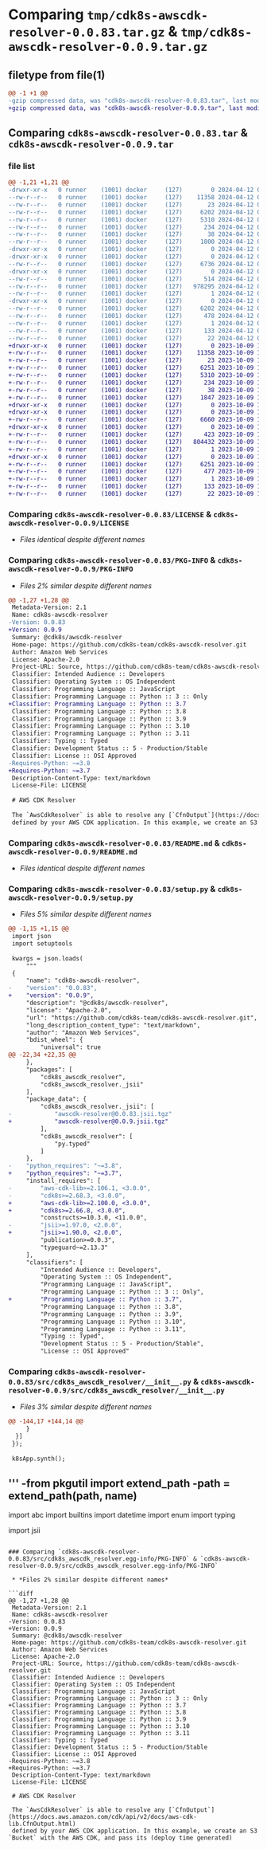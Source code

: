 # Comparing `tmp/cdk8s-awscdk-resolver-0.0.83.tar.gz` & `tmp/cdk8s-awscdk-resolver-0.0.9.tar.gz`

## filetype from file(1)

```diff
@@ -1 +1 @@
-gzip compressed data, was "cdk8s-awscdk-resolver-0.0.83.tar", last modified: Fri Apr 12 06:16:37 2024, max compression
+gzip compressed data, was "cdk8s-awscdk-resolver-0.0.9.tar", last modified: Mon Oct  9 12:16:32 2023, max compression
```

## Comparing `cdk8s-awscdk-resolver-0.0.83.tar` & `cdk8s-awscdk-resolver-0.0.9.tar`

### file list

```diff
@@ -1,21 +1,21 @@
-drwxr-xr-x   0 runner    (1001) docker     (127)        0 2024-04-12 06:16:37.368317 cdk8s-awscdk-resolver-0.0.83/
--rw-r--r--   0 runner    (1001) docker     (127)    11358 2024-04-12 06:16:23.000000 cdk8s-awscdk-resolver-0.0.83/LICENSE
--rw-r--r--   0 runner    (1001) docker     (127)       23 2024-04-12 06:16:23.000000 cdk8s-awscdk-resolver-0.0.83/MANIFEST.in
--rw-r--r--   0 runner    (1001) docker     (127)     6202 2024-04-12 06:16:37.368317 cdk8s-awscdk-resolver-0.0.83/PKG-INFO
--rw-r--r--   0 runner    (1001) docker     (127)     5310 2024-04-12 06:16:23.000000 cdk8s-awscdk-resolver-0.0.83/README.md
--rw-r--r--   0 runner    (1001) docker     (127)      234 2024-04-12 06:16:23.000000 cdk8s-awscdk-resolver-0.0.83/pyproject.toml
--rw-r--r--   0 runner    (1001) docker     (127)       38 2024-04-12 06:16:37.368317 cdk8s-awscdk-resolver-0.0.83/setup.cfg
--rw-r--r--   0 runner    (1001) docker     (127)     1800 2024-04-12 06:16:23.000000 cdk8s-awscdk-resolver-0.0.83/setup.py
-drwxr-xr-x   0 runner    (1001) docker     (127)        0 2024-04-12 06:16:37.364318 cdk8s-awscdk-resolver-0.0.83/src/
-drwxr-xr-x   0 runner    (1001) docker     (127)        0 2024-04-12 06:16:37.368317 cdk8s-awscdk-resolver-0.0.83/src/cdk8s_awscdk_resolver/
--rw-r--r--   0 runner    (1001) docker     (127)     6736 2024-04-12 06:16:23.000000 cdk8s-awscdk-resolver-0.0.83/src/cdk8s_awscdk_resolver/__init__.py
-drwxr-xr-x   0 runner    (1001) docker     (127)        0 2024-04-12 06:16:37.368317 cdk8s-awscdk-resolver-0.0.83/src/cdk8s_awscdk_resolver/_jsii/
--rw-r--r--   0 runner    (1001) docker     (127)      514 2024-04-12 06:16:23.000000 cdk8s-awscdk-resolver-0.0.83/src/cdk8s_awscdk_resolver/_jsii/__init__.py
--rw-r--r--   0 runner    (1001) docker     (127)   978295 2024-04-12 06:16:23.000000 cdk8s-awscdk-resolver-0.0.83/src/cdk8s_awscdk_resolver/_jsii/awscdk-resolver@0.0.83.jsii.tgz
--rw-r--r--   0 runner    (1001) docker     (127)        1 2024-04-12 06:16:23.000000 cdk8s-awscdk-resolver-0.0.83/src/cdk8s_awscdk_resolver/py.typed
-drwxr-xr-x   0 runner    (1001) docker     (127)        0 2024-04-12 06:16:37.368317 cdk8s-awscdk-resolver-0.0.83/src/cdk8s_awscdk_resolver.egg-info/
--rw-r--r--   0 runner    (1001) docker     (127)     6202 2024-04-12 06:16:37.000000 cdk8s-awscdk-resolver-0.0.83/src/cdk8s_awscdk_resolver.egg-info/PKG-INFO
--rw-r--r--   0 runner    (1001) docker     (127)      478 2024-04-12 06:16:37.000000 cdk8s-awscdk-resolver-0.0.83/src/cdk8s_awscdk_resolver.egg-info/SOURCES.txt
--rw-r--r--   0 runner    (1001) docker     (127)        1 2024-04-12 06:16:37.000000 cdk8s-awscdk-resolver-0.0.83/src/cdk8s_awscdk_resolver.egg-info/dependency_links.txt
--rw-r--r--   0 runner    (1001) docker     (127)      133 2024-04-12 06:16:37.000000 cdk8s-awscdk-resolver-0.0.83/src/cdk8s_awscdk_resolver.egg-info/requires.txt
--rw-r--r--   0 runner    (1001) docker     (127)       22 2024-04-12 06:16:37.000000 cdk8s-awscdk-resolver-0.0.83/src/cdk8s_awscdk_resolver.egg-info/top_level.txt
+drwxr-xr-x   0 runner    (1001) docker     (127)        0 2023-10-09 12:16:32.902466 cdk8s-awscdk-resolver-0.0.9/
+-rw-r--r--   0 runner    (1001) docker     (127)    11358 2023-10-09 12:16:18.000000 cdk8s-awscdk-resolver-0.0.9/LICENSE
+-rw-r--r--   0 runner    (1001) docker     (127)       23 2023-10-09 12:16:18.000000 cdk8s-awscdk-resolver-0.0.9/MANIFEST.in
+-rw-r--r--   0 runner    (1001) docker     (127)     6251 2023-10-09 12:16:32.902466 cdk8s-awscdk-resolver-0.0.9/PKG-INFO
+-rw-r--r--   0 runner    (1001) docker     (127)     5310 2023-10-09 12:16:18.000000 cdk8s-awscdk-resolver-0.0.9/README.md
+-rw-r--r--   0 runner    (1001) docker     (127)      234 2023-10-09 12:16:18.000000 cdk8s-awscdk-resolver-0.0.9/pyproject.toml
+-rw-r--r--   0 runner    (1001) docker     (127)       38 2023-10-09 12:16:32.902466 cdk8s-awscdk-resolver-0.0.9/setup.cfg
+-rw-r--r--   0 runner    (1001) docker     (127)     1847 2023-10-09 12:16:18.000000 cdk8s-awscdk-resolver-0.0.9/setup.py
+drwxr-xr-x   0 runner    (1001) docker     (127)        0 2023-10-09 12:16:32.898466 cdk8s-awscdk-resolver-0.0.9/src/
+drwxr-xr-x   0 runner    (1001) docker     (127)        0 2023-10-09 12:16:32.898466 cdk8s-awscdk-resolver-0.0.9/src/cdk8s_awscdk_resolver/
+-rw-r--r--   0 runner    (1001) docker     (127)     6660 2023-10-09 12:16:18.000000 cdk8s-awscdk-resolver-0.0.9/src/cdk8s_awscdk_resolver/__init__.py
+drwxr-xr-x   0 runner    (1001) docker     (127)        0 2023-10-09 12:16:32.898466 cdk8s-awscdk-resolver-0.0.9/src/cdk8s_awscdk_resolver/_jsii/
+-rw-r--r--   0 runner    (1001) docker     (127)      423 2023-10-09 12:16:18.000000 cdk8s-awscdk-resolver-0.0.9/src/cdk8s_awscdk_resolver/_jsii/__init__.py
+-rw-r--r--   0 runner    (1001) docker     (127)   804432 2023-10-09 12:16:18.000000 cdk8s-awscdk-resolver-0.0.9/src/cdk8s_awscdk_resolver/_jsii/awscdk-resolver@0.0.9.jsii.tgz
+-rw-r--r--   0 runner    (1001) docker     (127)        1 2023-10-09 12:16:18.000000 cdk8s-awscdk-resolver-0.0.9/src/cdk8s_awscdk_resolver/py.typed
+drwxr-xr-x   0 runner    (1001) docker     (127)        0 2023-10-09 12:16:32.898466 cdk8s-awscdk-resolver-0.0.9/src/cdk8s_awscdk_resolver.egg-info/
+-rw-r--r--   0 runner    (1001) docker     (127)     6251 2023-10-09 12:16:32.000000 cdk8s-awscdk-resolver-0.0.9/src/cdk8s_awscdk_resolver.egg-info/PKG-INFO
+-rw-r--r--   0 runner    (1001) docker     (127)      477 2023-10-09 12:16:32.000000 cdk8s-awscdk-resolver-0.0.9/src/cdk8s_awscdk_resolver.egg-info/SOURCES.txt
+-rw-r--r--   0 runner    (1001) docker     (127)        1 2023-10-09 12:16:32.000000 cdk8s-awscdk-resolver-0.0.9/src/cdk8s_awscdk_resolver.egg-info/dependency_links.txt
+-rw-r--r--   0 runner    (1001) docker     (127)      133 2023-10-09 12:16:32.000000 cdk8s-awscdk-resolver-0.0.9/src/cdk8s_awscdk_resolver.egg-info/requires.txt
+-rw-r--r--   0 runner    (1001) docker     (127)       22 2023-10-09 12:16:32.000000 cdk8s-awscdk-resolver-0.0.9/src/cdk8s_awscdk_resolver.egg-info/top_level.txt
```

### Comparing `cdk8s-awscdk-resolver-0.0.83/LICENSE` & `cdk8s-awscdk-resolver-0.0.9/LICENSE`

 * *Files identical despite different names*

### Comparing `cdk8s-awscdk-resolver-0.0.83/PKG-INFO` & `cdk8s-awscdk-resolver-0.0.9/PKG-INFO`

 * *Files 2% similar despite different names*

```diff
@@ -1,27 +1,28 @@
 Metadata-Version: 2.1
 Name: cdk8s-awscdk-resolver
-Version: 0.0.83
+Version: 0.0.9
 Summary: @cdk8s/awscdk-resolver
 Home-page: https://github.com/cdk8s-team/cdk8s-awscdk-resolver.git
 Author: Amazon Web Services
 License: Apache-2.0
 Project-URL: Source, https://github.com/cdk8s-team/cdk8s-awscdk-resolver.git
 Classifier: Intended Audience :: Developers
 Classifier: Operating System :: OS Independent
 Classifier: Programming Language :: JavaScript
 Classifier: Programming Language :: Python :: 3 :: Only
+Classifier: Programming Language :: Python :: 3.7
 Classifier: Programming Language :: Python :: 3.8
 Classifier: Programming Language :: Python :: 3.9
 Classifier: Programming Language :: Python :: 3.10
 Classifier: Programming Language :: Python :: 3.11
 Classifier: Typing :: Typed
 Classifier: Development Status :: 5 - Production/Stable
 Classifier: License :: OSI Approved
-Requires-Python: ~=3.8
+Requires-Python: ~=3.7
 Description-Content-Type: text/markdown
 License-File: LICENSE
 
 # AWS CDK Resolver
 
 The `AwsCdkResolver` is able to resolve any [`CfnOutput`](https://docs.aws.amazon.com/cdk/api/v2/docs/aws-cdk-lib.CfnOutput.html)
 defined by your AWS CDK application. In this example, we create an S3 `Bucket` with the AWS CDK, and pass its (deploy time generated)
```

### Comparing `cdk8s-awscdk-resolver-0.0.83/README.md` & `cdk8s-awscdk-resolver-0.0.9/README.md`

 * *Files identical despite different names*

### Comparing `cdk8s-awscdk-resolver-0.0.83/setup.py` & `cdk8s-awscdk-resolver-0.0.9/setup.py`

 * *Files 5% similar despite different names*

```diff
@@ -1,15 +1,15 @@
 import json
 import setuptools
 
 kwargs = json.loads(
     """
 {
     "name": "cdk8s-awscdk-resolver",
-    "version": "0.0.83",
+    "version": "0.0.9",
     "description": "@cdk8s/awscdk-resolver",
     "license": "Apache-2.0",
     "url": "https://github.com/cdk8s-team/cdk8s-awscdk-resolver.git",
     "long_description_content_type": "text/markdown",
     "author": "Amazon Web Services",
     "bdist_wheel": {
         "universal": true
@@ -22,34 +22,35 @@
     },
     "packages": [
         "cdk8s_awscdk_resolver",
         "cdk8s_awscdk_resolver._jsii"
     ],
     "package_data": {
         "cdk8s_awscdk_resolver._jsii": [
-            "awscdk-resolver@0.0.83.jsii.tgz"
+            "awscdk-resolver@0.0.9.jsii.tgz"
         ],
         "cdk8s_awscdk_resolver": [
             "py.typed"
         ]
     },
-    "python_requires": "~=3.8",
+    "python_requires": "~=3.7",
     "install_requires": [
-        "aws-cdk-lib>=2.106.1, <3.0.0",
-        "cdk8s>=2.68.3, <3.0.0",
+        "aws-cdk-lib>=2.100.0, <3.0.0",
+        "cdk8s>=2.66.8, <3.0.0",
         "constructs>=10.3.0, <11.0.0",
-        "jsii>=1.97.0, <2.0.0",
+        "jsii>=1.90.0, <2.0.0",
         "publication>=0.0.3",
         "typeguard~=2.13.3"
     ],
     "classifiers": [
         "Intended Audience :: Developers",
         "Operating System :: OS Independent",
         "Programming Language :: JavaScript",
         "Programming Language :: Python :: 3 :: Only",
+        "Programming Language :: Python :: 3.7",
         "Programming Language :: Python :: 3.8",
         "Programming Language :: Python :: 3.9",
         "Programming Language :: Python :: 3.10",
         "Programming Language :: Python :: 3.11",
         "Typing :: Typed",
         "Development Status :: 5 - Production/Stable",
         "License :: OSI Approved"
```

### Comparing `cdk8s-awscdk-resolver-0.0.83/src/cdk8s_awscdk_resolver/__init__.py` & `cdk8s-awscdk-resolver-0.0.9/src/cdk8s_awscdk_resolver/__init__.py`

 * *Files 3% similar despite different names*

```diff
@@ -144,17 +144,14 @@
     }
  }]
 });
 
 k8sApp.synth();
 ```
 '''
-from pkgutil import extend_path
-__path__ = extend_path(__path__, __name__)
-
 import abc
 import builtins
 import datetime
 import enum
 import typing
 
 import jsii
```

### Comparing `cdk8s-awscdk-resolver-0.0.83/src/cdk8s_awscdk_resolver.egg-info/PKG-INFO` & `cdk8s-awscdk-resolver-0.0.9/src/cdk8s_awscdk_resolver.egg-info/PKG-INFO`

 * *Files 2% similar despite different names*

```diff
@@ -1,27 +1,28 @@
 Metadata-Version: 2.1
 Name: cdk8s-awscdk-resolver
-Version: 0.0.83
+Version: 0.0.9
 Summary: @cdk8s/awscdk-resolver
 Home-page: https://github.com/cdk8s-team/cdk8s-awscdk-resolver.git
 Author: Amazon Web Services
 License: Apache-2.0
 Project-URL: Source, https://github.com/cdk8s-team/cdk8s-awscdk-resolver.git
 Classifier: Intended Audience :: Developers
 Classifier: Operating System :: OS Independent
 Classifier: Programming Language :: JavaScript
 Classifier: Programming Language :: Python :: 3 :: Only
+Classifier: Programming Language :: Python :: 3.7
 Classifier: Programming Language :: Python :: 3.8
 Classifier: Programming Language :: Python :: 3.9
 Classifier: Programming Language :: Python :: 3.10
 Classifier: Programming Language :: Python :: 3.11
 Classifier: Typing :: Typed
 Classifier: Development Status :: 5 - Production/Stable
 Classifier: License :: OSI Approved
-Requires-Python: ~=3.8
+Requires-Python: ~=3.7
 Description-Content-Type: text/markdown
 License-File: LICENSE
 
 # AWS CDK Resolver
 
 The `AwsCdkResolver` is able to resolve any [`CfnOutput`](https://docs.aws.amazon.com/cdk/api/v2/docs/aws-cdk-lib.CfnOutput.html)
 defined by your AWS CDK application. In this example, we create an S3 `Bucket` with the AWS CDK, and pass its (deploy time generated)
```

